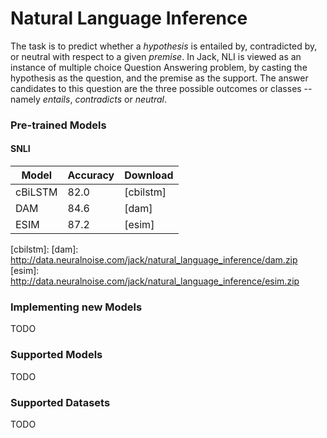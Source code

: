 # Natural Language Inference

The task is to predict whether a *hypothesis* is entailed by, contradicted by, or neutral with respect to a given *premise*.
In Jack, NLI is viewed as an instance of multiple choice Question Answering problem, by casting the hypothesis as the question, and the premise as the support.
The answer candidates to this question are the three possible outcomes or classes -- namely *entails*, *contradicts* or *neutral*.

### Pre-trained Models


#### SNLI

| Model         |  Accuracy  | Download        |
|---------------|------------|-----------------|
| cBiLSTM       |  82.0      |  [cbilstm]  |
| DAM           |  84.6      |  [dam]   |
| ESIM          |  87.2      |  [esim]   |

[cbilstm]:
[dam]: http://data.neuralnoise.com/jack/natural_language_inference/dam.zip
[esim]: http://data.neuralnoise.com/jack/natural_language_inference/esim.zip


### Implementing new Models

TODO

### Supported Models

TODO

### Supported Datasets

TODO
